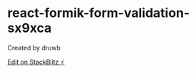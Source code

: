 # react-formik-form-validation-sx9xca
Created by druwb

[Edit on StackBlitz ⚡️](https://stackblitz.com/edit/react-formik-form-validation-sx9xca)
